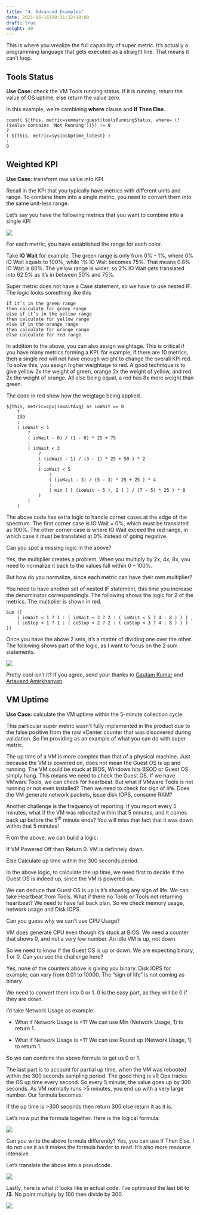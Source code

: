 ```yaml
---
title: "4. Advanced Examples"
date: 2021-06-16T20:31:32+10:00
draft: true
weight: 40
---
```


This is where you vrealize the full capability of super metric. It’s actually a programming language that gets executed as a straight line. That means it can’t loop.

## Tools Status

**Use Case:** check the VM Tools running status. If it is running, return the value of OS uptime, else return the value zero.

In this example, we’re combining **where** clause and **If Then Else**.

```text
count( ${this, metric=summary|guest|toolsRunningStatus, where= (!($value contains 'Not Running'))}) != 0
?
( ${this, metric=sys|osUptime_latest} )
:
0
```

## Weighted KPI

**Use Case:** transform raw value into KPI

Recall in the KPI that you typically have metrics with different units and range. To combine them into a single metric, you need to convert them into the same unit-less range.

Let’s say you have the following metrics that you want to combine into a single KPI

![](4.4.4-fig-1.png)

For each metric, you have established the range for each color.

Take **IO Wait** for example. The green range is only from 0% - 1%, where 0% IO Wait equals to 100%, while 1% IO Wait becomes 75%. That means 0.8% IO Wait is 80%. The yellow range is wider, so 2% IO Wait gets translated into 62.5% as it’s in between 50% and 75%.

Super metric does not have a Case statement, so we have to use nested IF. The logic looks something like this

```text
If it’s in the green range
then calculate for green range
else if it’s in the yellow range
then calculate for yellow range
else if in the orange range
then calculate for orange range
else calculate for red range
```

In addition to the above, you can also assign weightage. This is critical if you have many metrics forming a KPI. for example, if there are 10 metrics, then a single red will not have enough weight to change the overall KPI red. To solve this, you assign higher weightage to red. A good technique is to give yellow 2x the weight of green, orange 2x the weight of yellow, and red 2x the weight of orange. All else being equal, a red has 8x more weight than green.

The code in red show how the weigtage being applied.

```text
${this, metric=cpu|iowaitAvg} as ioWait == 0
    ?
    100
    :
    ( ioWait < 1
        ?
        ( ioWait - 0) / (1 - 0) * 25 + 75
        :
        ( ioWait < 3
            ?
            ( (ioWait - 1) / (3 - 1) * 25 + 50 ) * 2
            :
            ( ioWait < 5
                ?
                ( (ioWait - 3) / (5 - 3) * 25 + 25 ) * 4
                :
                ( min ( [ (ioWait - 5 ), 2 ] ) / (7 - 5) * 25 ) * 8
            )
        )
    )
```

The above code has extra logic to handle corner cases at the edge of the spectrum. The first corner case is IO Wait = 0%, which must be translated as 100%. The other corner case is where IO Wait exceed the red range, in which case it must be translated at 0% instead of going negative.

Can you spot a missing logic in the above?

Yes, the multiplier creates a problem. When you multiply by 2x, 4x, 8x, you need to normalize it back to the values fall within 0 – 100%.

But how do you normalize, since each metric can have their own multiplier?

You need to have another set of nested IF statement, this time you increase the denominator correspondingly. The following shows the logic for 2 of the metrics. The multiplier is shown in red.

```text
Sum ([
    ( ioWait < 1 ? 1 : ( ioWait < 3 ? 2 : ( ioWait < 5 ? 4 : 8 ) ) ) ,
    ( coStop < 1 ? 1 : ( coStop < 2 ? 2 : ( coStop < 3 ? 4 : 8 ) ) )
])
```

Once you have the above 2 sets, it’s a matter of dividing one over the other. The following shows part of the logic, as I want to focus on the 2 sum statements.

![](4.4.4-fig-2.png)

Pretty cool isn’t it? If you agree, send your thanks to [Gautam Kumar](https://www.linkedin.com/in/gautam-kumar-b4036867/) and [Artavazd Amirkhanyan](https://www.linkedin.com/in/artavazdamirkhanyan/).

## VM Uptime

**Use Case:** calculate the VM uptime within the 5-minute collection cycle.

This particular super metric wasn’t fully implemented in the product due to the false positive from the raw vCenter counter that was discovered during validation. So I’m providing as an example of what you can do with super metric.

The up time of a VM is more complex than that of a physical machine. Just because the VM is powered on, does not mean the Guest OS is up and running. The VM could be stuck at BIOS, Windows hits BSOD or Guest OS simply hang. This means we need to check the Guest OS. If we have VMware Tools, we can check for heartbeat. But what if VMware Tools is not running or not even installed? Then we need to check for sign of life. Does the VM generate network packets, issue disk IOPS, consume RAM?

Another challenge is the frequency of reporting. If you report every 5 minutes, what if the VM was rebooted within that 5 minutes, and it comes back up before the 5<sup>th</sup> minute ends? You will miss that fact that it was down within that 5 minutes!

From the above, we can build a logic:

If VM Powered Off then Return 0. VM is definitely down.

Else Calculate up time within the 300 seconds period.

In the above logic, to calculate the up time, we need first to decide if the Guest OS is indeed up, since the VM is powered on.

We can deduce that Guest OS is up is it’s showing any sign of life. We can take Heartbeat from Tools. What if there no Tools or Tools not returning heartbeat? We need to have fail back plan. So we check memory usage, network usage and Disk IOPS.

Can you guess why we can’t use CPU Usage?

VM does generate CPU even though it’s stuck at BIOS. We need a counter that shows 0, and not a very low number. An idle VM is up, not down.

So we need to know if the Guest OS is up or down. We are expecting binary, 1 or 0. Can you see the challenge here?

Yes, none of the counters above is giving you binary. Disk IOPS for example, can vary from 0.01 to 10000. The “sign of life” is not coming as binary.

We need to convert them into 0 or 1. 0 is the easy part, as they will be 0 if they are down.

I’d take Network Usage as example.

-   What if Network Usage is >1? We can use Min (Network Usage, 1) to return 1.

-   What if Network Usage is <1? We can use Round up (Network Usage, 1) to return 1.

So we can combine the above formula to get us 0 or 1.

The last part is to account for partial up time, when the VM was rebooted within the 300 seconds sampling period. The good thing is vR Ops tracks the OS up time every second. So every 5 minute, the value goes up by 300 seconds. As VM normally runs >5 minutes, you end up with a very large number. Our formula becomes:

If the up time is >300 seconds then return 300 else return it as it is.

Let’s now put the formula together. Here is the logical formula:

![](4.4.4-fig-3.png)

Can you write the above formula differently? Yes, you can use If Then Else. I do not use it as it makes the formula harder to read. It’s also more resource intensive.

Let’s translate the above into a pseudcode.

![](4.4.4-fig-4.png)

Lastly, here is what it looks like in actual code. I’ve optimized the last bit to **/3**. No point multiply by 100 then divide by 300.

![](4.4.4-fig-5.png)